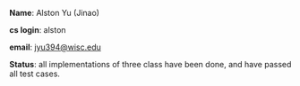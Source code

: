 **Name**: Alston Yu (Jinao)

**cs login**: alston

**email**: jyu394@wisc.edu

**Status**: all implementations of three class have been done, and have passed all test cases.